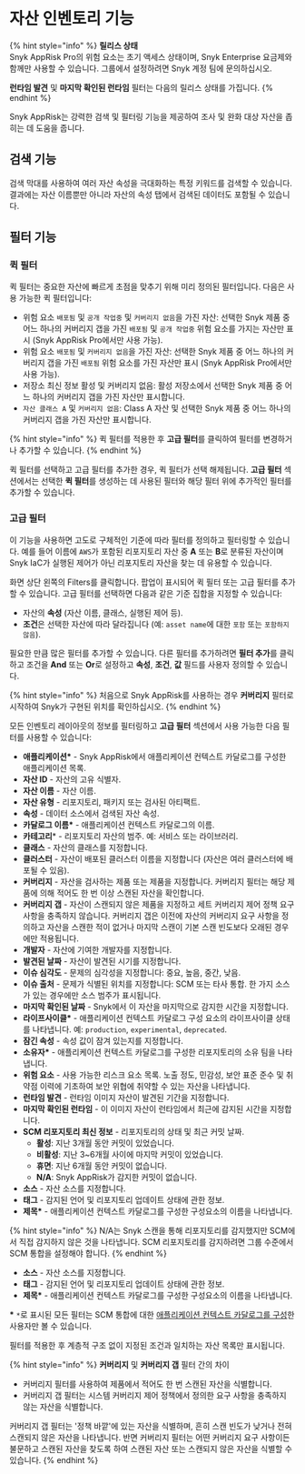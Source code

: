 # 자산 인벤토리 기능

{% hint style="info" %}
**릴리스 상태** \
Snyk AppRisk Pro의 위험 요소는 초기 액세스 상태이며, Snyk Enterprise 요금제와 함께만 사용할 수 있습니다. 그룹에서 설정하려면 Snyk 계정 팀에 문의하십시오.

**런타임 발견** 및 **마지막 확인된 런타임** 필터는 다음의 릴리스 상태를 가집니다.&#x20;
{% endhint %}

Snyk AppRisk는 강력한 검색 및 필터링 기능을 제공하여 조사 및 완화 대상 자산을 좁히는 데 도움을 줍니다.

## 검색 기능

검색 막대를 사용하여 여러 자산 속성을 극대화하는 특정 키워드를 검색할 수 있습니다. 결과에는 자산 이름뿐만 아니라 자산의 속성 탭에서 검색된 데이터도 포함될 수 있습니다.&#x20;

## 필터 기능

### 퀵 필터

퀵 필터는 중요한 자산에 빠르게 초점을 맞추기 위해 미리 정의된 필터입니다. 다음은 사용 가능한 퀵 필터입니다:

- 위험 요소 `배포됨` 및 `공개 작업중` 및 `커버리지 없음`을 가진 자산: 선택한 Snyk 제품 중 어느 하나의 커버리지 갭을 가진 `배포됨` 및 `공개 작업중` 위험 요소를 가지는 자산만 표시 (Snyk AppRisk Pro에서만 사용 가능).
- 위험 요소 `배포됨` 및 `커버리지 없음`을 가진 자산: 선택한 Snyk 제품 중 어느 하나의 커버리지 갭을 가진 `배포됨` 위험 요소를 가진 자산만 표시 (Snyk AppRisk Pro에서만 사용 가능).
- 저장소 최신 정보 활성 및 커버리지 없음: 활성 저장소에서 선택한 Snyk 제품 중 어느 하나의 커버리지 갭을 가진 자산만 표시합니다.
- `자산 클래스 A` 및 `커버리지 없음`: Class A 자산 및 선택한 Snyk 제품 중 어느 하나의 커버리지 갭을 가진 자산만 표시합니다.

{% hint style="info" %}
퀵 필터를 적용한 후 **고급 필터**를 클릭하여 필터를 변경하거나 추가할 수 있습니다.&#x20;
{% endhint %}

퀵 필터를 선택하고 고급 필터를 추가한 경우, 퀵 필터가 선택 해제됩니다. **고급 필터** 섹션에서는 선택한 **퀵 필터**를 생성하는 데 사용된 필터와 해당 필터 위에 추가적인 필터를 추가할 수 있습니다. &#x20;

### 고급 필터

이 기능을 사용하면 고도로 구체적인 기준에 따라 필터를 정의하고 필터링할 수 있습니다. 예를 들어 이름에 `AWS`가 포함된 리포지토리 자산 중 **A** 또는 **B**로 분류된 자산이며 Snyk IaC가 실행된 제어가 아닌 리포지토리 자산을 찾는 데 유용할 수 있습니다.

화면 상단 왼쪽의 Filters를 클릭합니다. 팝업이 표시되어 퀵 필터 또는 고급 필터를 추가할 수 있습니다. 고급 필터를 선택하면 다음과 같은 기준 집합을 지정할 수 있습니다:

- 자산의 **속성** (자산 이름, 클래스, 실행된 제어 등).
- **조건**은 선택한 자산에 따라 달라집니다 (예: `asset name`에 대한 `포함` 또는 `포함하지 않음`).

필요한 만큼 많은 필터를 추가할 수 있습니다. 다른 필터를 추가하려면 **필터 추가**를 클릭하고 조건을 **And** 또는 **Or**로 설정하고 **속성**, **조건**, **값** 필드를 사용자 정의할 수 있습니다.&#x20;

{% hint style="info" %}
처음으로 Snyk AppRisk를 사용하는 경우 **커버리지** 필터로 시작하여 Snyk가 구현된 위치를 확인하십시오.
{% endhint %}

모든 인벤토리 레이아웃의 정보를 필터링하고 **고급 필터** 섹션에서 사용 가능한 다음 필터를 사용할 수 있습니다:

- **애플리케이션\*** - Snyk AppRisk에서 애플리케이션 컨텍스트 카달로그를 구성한 애플리케이션 목록.
- **자산 ID** - 자산의 고유 식별자.
- **자산 이름** - 자산 이름.
- **자산 유형** - 리포지토리, 패키지 또는 검사된 아티팩트.
- **속성** - 데이터 소스에서 검색된 자산 속성.
- **카달로그 이름\*** - 애플리케이션 컨텍스트 카달로그의 이름.
- **카테고리**\* - 리포지토리 자산의 범주. 예: 서비스 또는 라이브러리.
- **클래스** - 자산의 클래스를 지정합니다.
- **클러스터** - 자산이 배포된 클러스터 이름을 지정합니다 (자산은 여러 클러스터에 배포될 수 있음).
- **커버리지** - 자산을 검사하는 제품 또는 제품을 지정합니다. 커버리지 필터는 해당 제품에 의해 적어도 한 번 이상 스캔된 자산을 확인합니다.
- **커버리지 갭** - 자산이 스캔되지 않은 제품을 지정하고 세트 커버리지 제어 정책 요구 사항을 충족하지 않습니다. 커버리지 갭은 이전에 자산의 커버리지 요구 사항을 정의하고 자산을 스캔한 적이 없거나 마지막 스캔이 기본 스캔 빈도보다 오래된 경우에만 적용됩니다.
- **개발자** - 자산에 기여한 개발자를 지정합니다.
- **발견된 날짜** - 자산이 발견된 시기를 지정합니다.
- **이슈 심각도** - 문제의 심각성을 지정합니다: 중요, 높음, 중간, 낮음.
- **이슈 출처** - 문제가 식별된 위치를 지정합니다: SCM 또는 타사 통합. 한 가지 소스가 있는 경우에만 소스 범주가 표시됩니다.
- **마지막 확인된 날짜** - Snyk에서 이 자산을 마지막으로 감지한 시간을 지정합니다.
- **라이프사이클\*** - 애플리케이션 컨텍스트 카달로그 구성 요소의 라이프사이클 상태를 나타냅니다. 예: `production`, `experimental`, `deprecated`.
- **잠긴 속성** - 속성 값이 잠겨 있는지를 지정합니다.
- **소유자\*** - 애플리케이션 컨텍스트 카달로그를 구성한 리포지토리의 소유 팀을 나타냅니다.
- **위험 요소** - 사용 가능한 리스크 요소 목록. 노출 정도, 민감성, 보안 표준 준수 및 취약점 이력에 기초하여 보안 위협에 취약할 수 있는 자산을 나타냅니다.
- **런타임 발견** - 런타임 이미지 자산이 발견된 기간을 지정합니다.
- **마지막 확인된 런타임** - 이 이미지 자산이 런타임에서 최근에 감지된 시간을 지정합니다.
- **SCM 리포지토리 최신 정보** - 리포지토리의 상태 및 최근 커밋 날짜.
  - **활성**: 지난 3개월 동안 커밋이 있었습니다.
  - **비활성**: 지난 3~6개월 사이에 마지막 커밋이 있었습니다.
  - **휴면**: 지난 6개월 동안 커밋이 없습니다.
  - **N/A**: Snyk AppRisk가 감지한 커밋이 없습니다.
- **소스** - 자산 소스를 지정합니다.
- **태그** - 감지된 언어 및 리포지토리 업데이트 상태에 관한 정보.
- **제목\*** - 애플리케이션 컨텍스트 카달로그를 구성한 구성요소의 이름을 나타냅니다.

{% hint style="info" %}
N/A는 Snyk 스캔을 통해 리포지토리를 감지했지만 SCM에서 직접 감지하지 않은 것을 나타냅니다. SCM 리포지토리를 감지하려면 그룹 수준에서 SCM 통합을 설정해야 합니다.
{% endhint %}

- **소스** - 자산 소스를 지정합니다.
- **태그** - 감지된 언어 및 리포지토리 업데이트 상태에 관한 정보.
- **제목\*** - 애플리케이션 컨텍스트 카달로그를 구성한 구성요소의 이름을 나타냅니다.

**\*** `*`로 표시된 모든 필터는 SCM 통합에 대한 [애플리케이션 컨텍스트 카달로그를 구성](../scm-ide-and-ci-cd-integrations/snyk-scm-integrations/application-context-for-scm-integrations/)한 사용자만 볼 수 있습니다.

필터를 적용한 후 계층적 구조 없이 지정된 조건과 일치하는 자산 목록만 표시됩니다.

{% hint style="info" %}
**커버리지** 및 **커버리지 갭** 필터 간의 차이

- 커버리지 필터를 사용하여 제품에서 적어도 한 번 스캔된 자산을 식별합니다.
- 커버리지 갭 필터는 시스템 커버리지 제어 정책에서 정의한 요구 사항을 충족하지 않는 자산을 식별합니다. &#x20;

커버리지 갭 필터는 '정책 바깥'에 있는 자산을 식별하며, 흔히 스캔 빈도가 낮거나 전혀 스캔되지 않은 자산을 나타냅니다. 반면 커버리지 필터는 어떤 커버리지 요구 사항이든 불문하고 스캔된 자산을 찾도록 하여 스캔된 자산 또는 스캔되지 않은 자산을 식별할 수 있습니다.
{% endhint %}